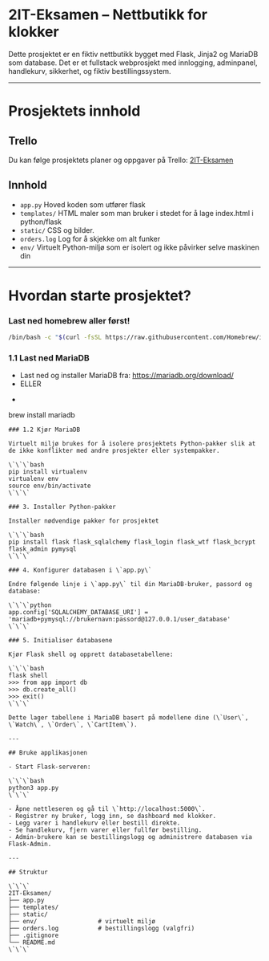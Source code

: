 
# 2IT-Eksamen – Nettbutikk for klokker

Dette prosjektet er en fiktiv nettbutikk bygget med Flask, Jinja2 og MariaDB som database. Det er et fullstack webprosjekt med innlogging, adminpanel, handlekurv, sikkerhet, og fiktiv bestillingssystem.

---
# Prosjektets innhold
## Trello

Du kan følge prosjektets planer og oppgaver på Trello: [2IT-Eksamen](https://trello.com/b/SAroMKd1/2it-eksamen)
## Innhold

- `app.py` Hoved koden som utfører flask 
- `templates/` HTML maler som man bruker i stedet for å lage index.html i python/flask
- `static/` CSS og bilder.
- `orders.log` Log for å skjekke om alt funker
- `env/` Virtuelt Python-miljø som er isolert og ikke påvirker selve maskinen din

---
# Hvordan starte prosjektet?
### Last ned homebrew aller først!
```bash
/bin/bash -c "$(curl -fsSL https://raw.githubusercontent.com/Homebrew/install/HEAD/install.sh)"
```
### 1.1 Last ned MariaDB
- Last ned og installer MariaDB fra: https://mariadb.org/download/
- ELLER
- ```bash
brew install mariadb
```
### 1.2 Kjør MariaDB

Virtuelt miljø brukes for å isolere prosjektets Python-pakker slik at de ikke konflikter med andre prosjekter eller systempakker.

\`\`\`bash
pip install virtualenv
virtualenv env
source env/bin/activate 
\`\`\`

### 3. Installer Python-pakker

Installer nødvendige pakker for prosjektet

\`\`\`bash
pip install flask flask_sqlalchemy flask_login flask_wtf flask_bcrypt flask_admin pymysql
\`\`\`

### 4. Konfigurer databasen i \`app.py\`

Endre følgende linje i \`app.py\` til din MariaDB-bruker, passord og database:

\`\`\`python
app.config['SQLALCHEMY_DATABASE_URI'] = 'mariadb+pymysql://brukernavn:passord@127.0.0.1/user_database'
\`\`\`

### 5. Initialiser databasene

Kjør Flask shell og opprett databasetabellene:

\`\`\`bash
flask shell
>>> from app import db
>>> db.create_all()
>>> exit()
\`\`\`

Dette lager tabellene i MariaDB basert på modellene dine (\`User\`, \`Watch\`, \`Order\`, \`CartItem\`).

---

## Bruke applikasjonen

- Start Flask-serveren:

\`\`\`bash
python3 app.py
\`\`\`

- Åpne nettleseren og gå til \`http://localhost:5000\`.
- Registrer ny bruker, logg inn, se dashboard med klokker.
- Legg varer i handlekurv eller bestill direkte.
- Se handlekurv, fjern varer eller fullfør bestilling.
- Admin-brukere kan se bestillingslogg og administrere databasen via Flask-Admin.

---

## Struktur

\`\`\`
2IT-Eksamen/
├── app.py
├── templates/
├── static/
├── env/                 # virtuelt miljø
├── orders.log           # bestillingslogg (valgfri)
├── .gitignore
└── README.md
\`\`\`
